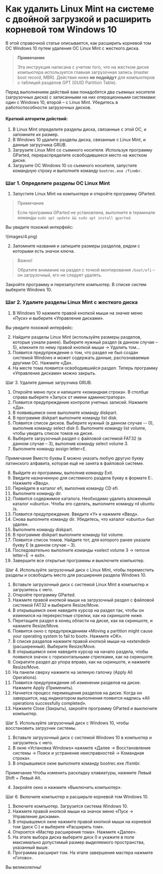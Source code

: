 # Как удалить Linux Mint на системе с двойной загрузкой и расширить корневой том Windows 10

В этой справочной статье описывается, как расширить корневой том ОС Windows 10 путем удаления ОС Linux Mint с жесткого диска.

> **Примечание**
> 
> Эта инструкция написана с учетом того, что на жестком диске компьютера используется главная загрузочная запись (master boot record, MBR). Действия ниже **не подойдут** для компьютеров с таблицей разделов GPT (GUID Partition Table).

Перед выполнением действий вам понадобятся два съемных носителя (загрузочных диска) с записанными на них операционными системами: один с Windows 10, второй&nbsp;&ndash; с Linux Mint. Убедитесь в работоспособности загрузочных дисков.

#### Краткий алгоритм действий:

1. В Linux Mint определите разделы диска, связанные с этой ОС, и запомните их размер.
2. В Windows 10 удалите разделы диска, связанные с Linux Mint, и данные загрузчика GRUB.
3. Загрузите Linux Mint со съемного носителя. Используя программу GParted, перераспределите освободившееся место на жестком диске.
4. Загрузите ОС Windows 10 со съемного носителя, запустите командную строку и выполните команду `bootrec.exe /fixmbr`.

### Шаг 1. Определите разделы ОС Linux Mint

1. Запустите Linux Mint на компьютере и откройте программу GParted.

> Примечание
> 
> Если программа GParted не установлена, выполните в терминале команды `sudo apt update && sudo apt install gparted`.

Вы увидите похожий интерфейс:

!(images/4.png)

2. Запомните названия и запишите размеры разделов, рядом с которыми есть значок ключа.

> Важно!
> 
> Обратите внимание на раздел с точкой монтирования `/boot/efi`&nbsp;&ndash; он загрузочный, его не следует удалять.

Закройте программу и перезапустите компьютер. В списке систем выберите Windows 10.

### Шаг 2. Удалите разделы Linux Mint с жесткого диска

1. В Windows 10 нажмите правой кнопкой мыши на значке меню «Пуск» и выберите «Управление дисками».

Вы увидите похожий интерфейс:



2. Найдите разделы Linux Mint (используйте размеры разделов, которые узнали ранее). Выберите нужный раздел (в данном случае – 5), кликните по нему правой кнопкой мыши → Удалить том…
3. Появится предупреждение о том, что раздел не был создан системой Windows и может содержать данные, распознаваемые другими ОС. Нажмите «Да».
4. На месте тома появится освободившийся раздел. Теперь программу «Управление дисками» можно закрыть.

Шаг 3. Удалите данные загрузчика GRUB.

1. Откройте меню пуск и напишите «командная строка». В столбце справа выберите «Запуск от имени администратора».
2. Появится предупреждение контроля учетных записей. Нажмите «Да».
3. В появившемся окне выполните команду diskpart.
4. В программе diskpart выполните команду list disk.
5. Появится список дисков. Выберите нужный (в данном случае -- 0), выполнив команду select disk 0.
Выполните команду list volume, чтобы увидеть список томов на диске.
6. Выберите загрузочный раздел с файловой системой FAT32 (в данном случае – 3), выполнив команду select volume 3.
7. Выполните команду assign letter=E.

Примечание
Вместо буквы E можно указать любую другую букву латинского алфавита, которая ещё не занята в файловой системе.

8. Выйдите из программы, выполнив команду Exit.
9. Введите назначенную для системного раздела букву в формате E:. Нажмите «Ввод».
10. Перейдите в каталог efi, выполнив команду CD efi.
11. Выполните команду dir.
12. Появится содержимое каталога. Необходимо удалить вложенный каталог «ubuntu». Чтобы это сделать, выполните команду rd ubuntu /s.
13. Появится предупреждение. Введите «Y» и нажмите «Ввод».
14. Снова выполните команду dir. Убедитесь, что каталог «ubuntu» был удален.
15. Выполните команду diskpart.
16. В программе diskpart выполните команду list volume.
17. Появится список томов. Найдите тот, для которого ранее указали букву E (в данном случае – 3).
18. Последовательно выполните команды «select volume 3 → remove letter=E → exit».
19. Завершите все открытые программы и выключите компьютер.

Шаг 4. Используйте загрузочный диск с Linux Mint, чтобы переместить разделы и освободить место для расширения раздела Windows 10.

1. Вставьте загрузочный диск с системой Linux Mint в компьютер и загрузитесь с него.
2. Откройте программу GParted.
3. Нажмите правой кнопкой мыши на загрузочный раздел с файловой системой FAT32 и выберите Resize/Move.
4. В открывшемся окне наведите курсор на раздел так, чтобы он изменился на перекрестные стрелки, как на скриншоте ниже.
5. Перетащите раздел в конец области на диске, как на скриншоте, и нажмите Resize/Move.
6. Появится окно с предупреждением «Moving a partition might cause your operating system to fail to boot». Нажмите «OK».
7. В списке разделов нажмите правой кнопкой мыши на «extended» (расширенный). Выберите Resize/Move.
8. В открывшемся окне наведите курсор на начало раздела, чтобы появился значок с горизонтальными стрелками, как на скриншоте.
9. Сократите раздел до упора вправо, как на скриншоте, и нажмите Resize/Move.
10. На панели сверху нажмите на зеленую галочку (Apply All Operations).
11. Появится предупреждение об изменении разделов на диске. Нажмите Apply (Применить).
12. Начнется процесс перемещения разделов на диске. Когда он завершится, над индикатором выполнения появится надпись «All operations successfully completed».
13. Нажмите Close (Закрыть), закройте программу GParted и выключите компьютер.

Шаг 5. Используйте загрузочный диск с Windows 10, чтобы восстановить загрузчик системы.

1. Вставьте загрузочный диск с системой Windows 10 в компьютер и загрузитесь с него.
2. В окне «Установка Windows» нажмите «Далее → Восстановление системы → Поиск и устранение неисправностей → Командная строка».
3. В открывшемся окне выполните команду bootrec.exe /fixmbr.

Примечание
Чтобы изменить раскладку клавиатуры, нажмите Левый Shift + Левый Alt.

4. Закройте окно и нажмите «Выключить компьютер».

Шаг 6. Включите компьютер и расширьте корневой том Windows 10.

1. Включите компьютер. Загрузится система Windows 10.
2. Нажмите правой кнопкой мыши на значок меню «Пуск → Управление дисками».
3. В открывшемся окне нажмите правой кнопкой мыши на корневой том (диск C:) и выберите «Расширить том».
4. Откроется «Мастер расширения тома». Нажмите «Далее».
5. На этапе выбора диска выберите диск 0 и укажите в поле максимально допустимый размер выделяемого пространства, указанный выше.
6. Программа расширит том. На этапе завершения мастера нажмите «Готово».

Вы великолепны!
